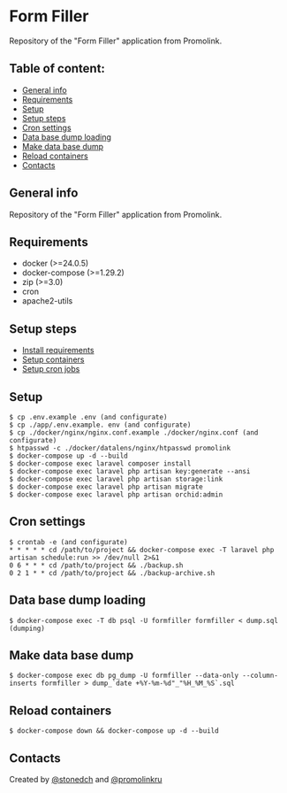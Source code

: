 # Form Filler

Repository of the "Form Filler" application from Promolink.

## Table of content:

- [General info](#general-info)
- [Requirements](#requirements)
- [Setup](#setup)
- [Setup steps](#setup-steps)
- [Cron settings](#cron-settings)
- [Data base dump loading](#db-dump-loading)
- [Make data base dump](#make-db-dump)
- [Reload containers](#reload-containers)
- [Contacts](#contacts)

## General info

Repository of the "Form Filler" application from Promolink.

## Requirements

- docker (>=24.0.5)
- docker-compose (>=1.29.2)
- zip (>=3.0)
- cron
- apache2-utils

## Setup steps

- [Install requirements](#requirements)
- [Setup containers](#setup)
- [Setup cron jobs](#cron-settings)

## Setup

```console
$ cp .env.example .env (and configurate)
$ cp ./app/.env.example. env (and configurate)
$ cp ./docker/nginx/nginx.conf.example ./docker/nginx.conf (and configurate)
$ htpasswd -c ./docker/datalens/nginx/htpasswd promolink
$ docker-compose up -d --build
$ docker-compose exec laravel composer install
$ docker-compose exec laravel php artisan key:generate --ansi
$ docker-compose exec laravel php artisan storage:link
$ docker-compose exec laravel php artisan migrate
$ docker-compose exec laravel php artisan orchid:admin
```

## Cron settings

```console
$ crontab -e (and configurate)
* * * * * cd /path/to/project && docker-compose exec -T laravel php artisan schedule:run >> /dev/null 2>&1
0 6 * * * cd /path/to/project && ./backup.sh
0 2 1 * * cd /path/to/project && ./backup-archive.sh
```

## Data base dump loading

```console
$ docker-compose exec -T db psql -U formfiller formfiller < dump.sql (dumping)
```

## Make data base dump

```console
$ docker-compose exec db pg_dump -U formfiller --data-only --column-inserts formfiller > dump_`date +%Y-%m-%d"_"%H_%M_%S`.sql
```

## Reload containers

```console
$ docker-compose down && docker-compose up -d --build
```

## Contacts

Created by [@stonedch](https://github.com/stonedch) and [@promolinkru](https://github.com/promolinkru)
